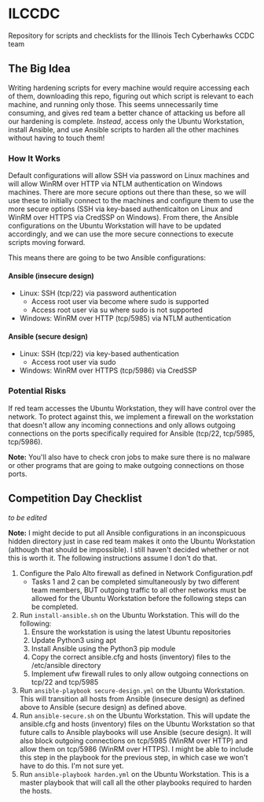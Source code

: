 # ILCCDC
Repository for scripts and checklists for the Illinois Tech Cyberhawks CCDC team

## The Big Idea
Writing hardening scripts for every machine would require accessing each of them, downloading this repo, figuring out which script is relevant to each machine, and running only those. This seems unnecessarily time consuming, and gives red team a better chance of attacking us before all our hardening is complete.
*Instead*, access only the Ubuntu Workstation, install Ansible, and use Ansible scripts to harden all the other machines without having to touch them!

### How It Works
Default configurations will allow SSH via password on Linux machines and will allow WinRM over HTTP via NTLM authentication on Windows machines. There are more secure options out there than these, so we will use these to initially connect to the machines and configure them to use the more secure options (SSH via key-based authenticaiton on Linux and WinRM over HTTPS via CredSSP on Windows). From there, the Ansible configurations on the Ubuntu Workstation will have to be updated accordingly, and we can use the more secure connections to execute scripts moving forward.

This means there are going to be two Ansible configurations:
#### Ansible (insecure design)
- Linux: SSH (tcp/22) via password authentication
  - Access root user via become where sudo is supported
  - Access root user via su where sudo is not supported
- Windows: WinRM over HTTP (tcp/5985) via NTLM authentication
#### Ansible (secure design)
- Linux: SSH (tcp/22) via key-based authentication
  - Access root user via sudo
- Windows: WinRM over HTTPS (tcp/5986) via CredSSP

### Potential Risks
If red team accesses the Ubuntu Workstation, they will have control over the network. To protect against this, we implement a firewall on the workstation that doesn't allow any incoming connections and only allows outgoing connections on the ports specifically required for Ansible (tcp/22, tcp/5985, tcp/5986).

**Note:** You'll also have to check cron jobs to make sure there is no malware or other programs that are going to make outgoing connections on those ports.

## Competition Day Checklist
*to be edited*

**Note:** I might decide to put all Ansible configurations in an inconspicuous hidden directory just in case red team makes it onto the Ubuntu Workstation (although that should be impossible). I still haven't decided whether or not this is worth it. The following instructions assume I don't do that.
1. Configure the Palo Alto firewall as defined in Network Configuration.pdf
   - Tasks 1 and 2 can be completed simultaneously by two different team members, BUT outgoing traffic to all other networks must be allowed for the Ubuntu Workstation before the following steps can be completed.
2. Run `install-ansible.sh` on the Ubuntu Workstation. This will do the following:
   1. Ensure the workstation is using the latest Ubuntu repositories
   2. Update Python3 using apt
   3. Install Ansible using the Python3 pip module
   4. Copy the correct ansible.cfg and hosts (inventory) files to the /etc/ansible directory
   5. Implement ufw firewall rules to only allow outgoing connections on tcp/22 and tcp/5985
3. Run `ansible-playbook secure-design.yml` on the Ubuntu Workstation. This will transition all hosts from Ansible (insecure design) as defined above to Ansible (secure design) as defined above.
4. Run `ansible-secure.sh` on the Ubuntu Workstation. This will update the ansible.cfg and hosts (inventory) files on the Ubuntu Workstation so that future calls to Ansible playbooks will use Ansible (secure design). It will also block outgoing connections on tcp/5985 (WinRM over HTTP) and allow them on tcp/5986 (WinRM over HTTPS). I might be able to include this step in the playbook for the previous step, in which case we won't have to do this. I'm not sure yet.
5. Run `ansible-playbook harden.yml` on the Ubuntu Workstation. This is a master playbook that will call all the other playbooks required to harden the hosts.
